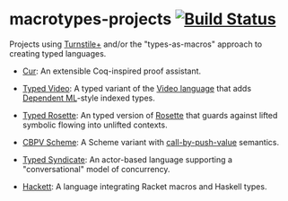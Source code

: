 # macrotypes-projects [![Build Status](https://travis-ci.org/stchang/macrotypes-projects.svg?branch=master)](https://travis-ci.org/stchang/macrotypes-projects)

Projects using [Turnstile+](https://github.com/stchang/macrotypes) and/or the "types-as-macros" approach to creating typed languages.

- [Cur](https://github.com/wilbowma/cur/tree/turnstile-core):
  An extensible Coq-inspired proof assistant.

- [Typed Video](https://github.com/videolang/typed-video):
  A typed variant of the [Video language](https://lang.video/) that adds [Dependent ML](https://www.cs.bu.edu/~hwxi/DML/DML.html)-style indexed types.

- [Typed Rosette](https://github.com/stchang/typed-rosette):
  An typed version of [Rosette](https://emina.github.io/rosette/index.html) that guards against lifted symbolic flowing into unlifted contexts.
	
- [CBPV Scheme](https://github.com/maxsnew/modal-scheme):
  A Scheme variant with [call-by-push-value](https://en.wikipedia.org/wiki/Call-by-push-value) semantics.

- [Typed Syndicate](https://syndicate-lang.org/):
  An actor-based language supporting a "conversational" model of concurrency.

- [Hackett](https://lexi-lambda.github.io/hackett/):
  A language integrating Racket macros and Haskell types.

